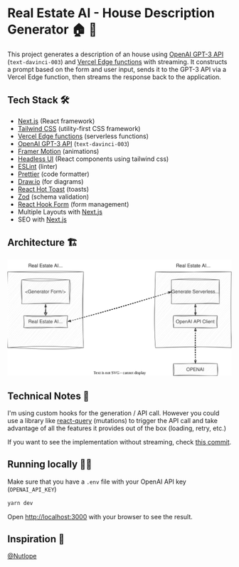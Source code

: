 # Real Estate AI - House Description Generator 🏠 🤖

This project generates a description of an house using [OpenAI GPT-3 API](https://openai.com/api/) (`text-davinci-003`) and [Vercel Edge functions](https://vercel.com/features/edge-functions) with streaming. It constructs a prompt based on the form and user input, sends it to the GPT-3 API via a Vercel Edge function, then streams the response back to the application.

## Tech Stack 🛠

- [Next.js](https://nextjs.org/) (React framework)
- [Tailwind CSS](https://tailwindcss.com/) (utility-first CSS framework)
- [Vercel Edge functions](https://vercel.com/features/edge-functions) (serverless functions)
- [OpenAI GPT-3 API](https://openai.com/api/) (`text-davinci-003`)
- [Framer Motion](https://www.framer.com/motion/) (animations)
- [Headless UI](https://headlessui.dev/) (React components using tailwind css)
- [ESLint](https://eslint.org/) (linter)
- [Prettier](https://prettier.io/) (code formatter)
- [Draw.io](https://draw.io/) (for diagrams)
- [React Hot Toast](https://react-hot-toast.com/) (toasts)
- [Zod](https://zod.dev/) (schema validation)
- [React Hook Form](https://react-hook-form.com/) (form management)
- Multiple Layouts with [Next.js](https://nextjs.org/docs/basic-features/layouts)
- SEO with [Next.js](https://nextjs.org/docs/api-reference/next/head)

## Architecture 🏗

![](./docs/diagram.drawio.svg)

## Technical Notes 📝

I'm using custom hooks for the generation / API call. However you could use a library like [react-query](https://react-query.tanstack.com/) (mutations) to trigger the API call and take advantage of all the features it provides out of the box (loading, retry, etc.)

If you want to see the implementation without streaming, check [this commit](https://github.com/alexmarqs/real-estate-ai-app/commit/810d967354ff583882c66cc169048a164296283b).

## Running locally 🏃‍♂️

Make sure that you have a `.env` file with your OpenAI API key (`OPENAI_API_KEY`)

```bash
yarn dev
```

Open [http://localhost:3000](http://localhost:3000) with your browser to see the result.

## Inspiration 🤩

[@Nutlope](https://github.com/Nutlope)

